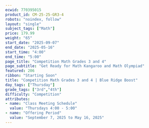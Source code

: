 ```yaml
---
ecwid: 770395015
product_id: CM-25-25-GR3-4
robots: "noindex, follow"
layout: "single"
subject_tags: ["Math"]
price: 179.99
weight: "65"
start_date: "2025-09-07"
end_date: "2025-05-16"
start_time: "4:00"
end_time: "5:00"
page_title: "Competition Math Grades 3 and 4"
page_subtitle: "Get Ready for Math Kangaroo and Math Olympiad"
featured: 206
ribbon: "Starting Soon"
title: "Competition Math Grades 3 and 4 | Blue Ridge Boost"
day_tags: ["Thursday"]
grade_tags: ["3rd","4th"]
difficulty: "Competition"
attributes:
- name: "Class Meeting Schedule"
  value: "Thursdays 4:00 - 5:00"
- name: "Offering Period"
  value: "September 7, 2025 to May 16, 2025"
---
```

